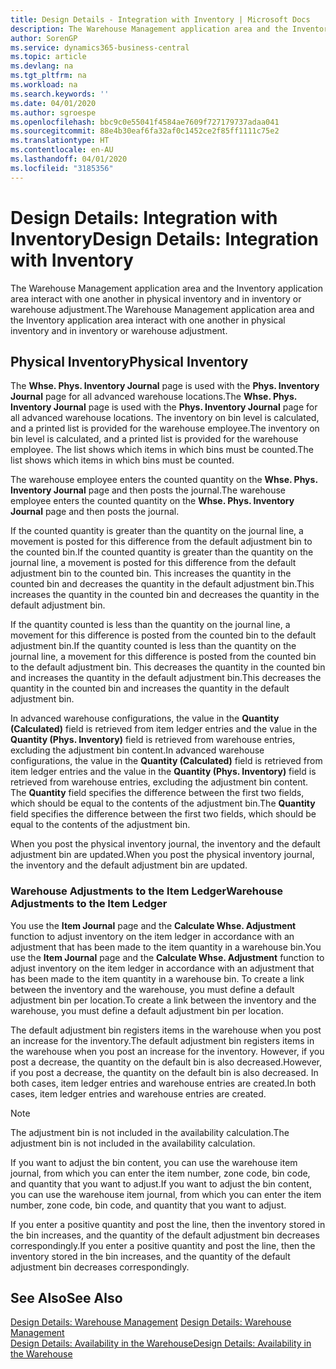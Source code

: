 ```yaml
---
title: Design Details - Integration with Inventory | Microsoft Docs
description: The Warehouse Management application area and the Inventory application area interact with one another in physical inventory and in inventory or warehouse adjustment.
author: SorenGP
ms.service: dynamics365-business-central
ms.topic: article
ms.devlang: na
ms.tgt_pltfrm: na
ms.workload: na
ms.search.keywords: ''
ms.date: 04/01/2020
ms.author: sgroespe
ms.openlocfilehash: bbc9c0e55041f4584ae7609f727179737adaa041
ms.sourcegitcommit: 88e4b30eaf6fa32af0c1452ce2f85ff1111c75e2
ms.translationtype: HT
ms.contentlocale: en-AU
ms.lasthandoff: 04/01/2020
ms.locfileid: "3185356"
---
```

# <a name="design-details-integration-with-inventory"></a><span data-ttu-id="1f748-103">Design Details: Integration with Inventory</span><span class="sxs-lookup"><span data-stu-id="1f748-103">Design Details: Integration with Inventory</span></span>
<span data-ttu-id="1f748-104">The Warehouse Management application area and the Inventory application area interact with one another in physical inventory and in inventory or warehouse adjustment.</span><span class="sxs-lookup"><span data-stu-id="1f748-104">The Warehouse Management application area and the Inventory application area interact with one another in physical inventory and in inventory or warehouse adjustment.</span></span>  
  
## <a name="physical-inventory"></a><span data-ttu-id="1f748-105">Physical Inventory</span><span class="sxs-lookup"><span data-stu-id="1f748-105">Physical Inventory</span></span>  
 <span data-ttu-id="1f748-106">The **Whse. Phys. Inventory Journal** page is used with the **Phys. Inventory Journal** page for all advanced warehouse locations.</span><span class="sxs-lookup"><span data-stu-id="1f748-106">The **Whse. Phys. Inventory Journal** page is used with the **Phys. Inventory Journal** page for all advanced warehouse locations.</span></span> <span data-ttu-id="1f748-107">The inventory on bin level is calculated, and a printed list is provided for the warehouse employee.</span><span class="sxs-lookup"><span data-stu-id="1f748-107">The inventory on bin level is calculated, and a printed list is provided for the warehouse employee.</span></span> <span data-ttu-id="1f748-108">The list shows which items in which bins must be counted.</span><span class="sxs-lookup"><span data-stu-id="1f748-108">The list shows which items in which bins must be counted.</span></span>  
  
 <span data-ttu-id="1f748-109">The warehouse employee enters the counted quantity on the **Whse. Phys. Inventory Journal** page and then posts the journal.</span><span class="sxs-lookup"><span data-stu-id="1f748-109">The warehouse employee enters the counted quantity on the **Whse. Phys. Inventory Journal** page and then posts the journal.</span></span>  
  
 <span data-ttu-id="1f748-110">If the counted quantity is greater than the quantity on the journal line, a movement is posted for this difference from the default adjustment bin to the counted bin.</span><span class="sxs-lookup"><span data-stu-id="1f748-110">If the counted quantity is greater than the quantity on the journal line, a movement is posted for this difference from the default adjustment bin to the counted bin.</span></span> <span data-ttu-id="1f748-111">This increases the quantity in the counted bin and decreases the quantity in the default adjustment bin.</span><span class="sxs-lookup"><span data-stu-id="1f748-111">This increases the quantity in the counted bin and decreases the quantity in the default adjustment bin.</span></span>  
  
 <span data-ttu-id="1f748-112">If the quantity counted is less than the quantity on the journal line, a movement for this difference is posted from the counted bin to the default adjustment bin.</span><span class="sxs-lookup"><span data-stu-id="1f748-112">If the quantity counted is less than the quantity on the journal line, a movement for this difference is posted from the counted bin to the default adjustment bin.</span></span> <span data-ttu-id="1f748-113">This decreases the quantity in the counted bin and increases the quantity in the default adjustment bin.</span><span class="sxs-lookup"><span data-stu-id="1f748-113">This decreases the quantity in the counted bin and increases the quantity in the default adjustment bin.</span></span>  
  
 <span data-ttu-id="1f748-114">In advanced warehouse configurations, the value in the **Quantity (Calculated)** field is retrieved from item ledger entries and the value in the **Quantity (Phys. Inventory)** field is retrieved from warehouse entries, excluding the adjustment bin content.</span><span class="sxs-lookup"><span data-stu-id="1f748-114">In advanced warehouse configurations, the value in the **Quantity (Calculated)** field is retrieved from item ledger entries and the value in the **Quantity (Phys. Inventory)** field is retrieved from warehouse entries, excluding the adjustment bin content.</span></span> <span data-ttu-id="1f748-115">The **Quantity** field specifies the difference between the first two fields, which should be equal to the contents of the adjustment bin.</span><span class="sxs-lookup"><span data-stu-id="1f748-115">The **Quantity** field specifies the difference between the first two fields, which should be equal to the contents of the adjustment bin.</span></span>  
  
 <span data-ttu-id="1f748-116">When you post the physical inventory journal, the inventory and the default adjustment bin are updated.</span><span class="sxs-lookup"><span data-stu-id="1f748-116">When you post the physical inventory journal, the inventory and the default adjustment bin are updated.</span></span>  
  
### <a name="warehouse-adjustments-to-the-item-ledger"></a><span data-ttu-id="1f748-117">Warehouse Adjustments to the Item Ledger</span><span class="sxs-lookup"><span data-stu-id="1f748-117">Warehouse Adjustments to the Item Ledger</span></span>  
 <span data-ttu-id="1f748-118">You use the **Item Journal** page and the **Calculate Whse. Adjustment** function to adjust inventory on the item ledger in accordance with an adjustment that has been made to the item quantity in a warehouse bin.</span><span class="sxs-lookup"><span data-stu-id="1f748-118">You use the **Item Journal** page and the **Calculate Whse. Adjustment** function to adjust inventory on the item ledger in accordance with an adjustment that has been made to the item quantity in a warehouse bin.</span></span> <span data-ttu-id="1f748-119">To create a link between the inventory and the warehouse, you must define a default adjustment bin per location.</span><span class="sxs-lookup"><span data-stu-id="1f748-119">To create a link between the inventory and the warehouse, you must define a default adjustment bin per location.</span></span>  
  
 <span data-ttu-id="1f748-120">The default adjustment bin registers items in the warehouse when you post an increase for the inventory.</span><span class="sxs-lookup"><span data-stu-id="1f748-120">The default adjustment bin registers items in the warehouse when you post an increase for the inventory.</span></span> <span data-ttu-id="1f748-121">However, if you post a decrease, the quantity on the default bin is also decreased.</span><span class="sxs-lookup"><span data-stu-id="1f748-121">However, if you post a decrease, the quantity on the default bin is also decreased.</span></span> <span data-ttu-id="1f748-122">In both cases, item ledger entries and warehouse entries are created.</span><span class="sxs-lookup"><span data-stu-id="1f748-122">In both cases, item ledger entries and warehouse entries are created.</span></span>  
  
> [!NOTE]  
>  <span data-ttu-id="1f748-123">The adjustment bin is not included in the availability calculation.</span><span class="sxs-lookup"><span data-stu-id="1f748-123">The adjustment bin is not included in the availability calculation.</span></span>  
  
 <span data-ttu-id="1f748-124">If you want to adjust the bin content, you can use the warehouse item journal, from which you can enter the item number, zone code, bin code, and quantity that you want to adjust.</span><span class="sxs-lookup"><span data-stu-id="1f748-124">If you want to adjust the bin content, you can use the warehouse item journal, from which you can enter the item number, zone code, bin code, and quantity that you want to adjust.</span></span>  
  
 <span data-ttu-id="1f748-125">If you enter a positive quantity and post the line, then the inventory stored in the bin increases, and the quantity of the default adjustment bin decreases correspondingly.</span><span class="sxs-lookup"><span data-stu-id="1f748-125">If you enter a positive quantity and post the line, then the inventory stored in the bin increases, and the quantity of the default adjustment bin decreases correspondingly.</span></span>  
  
## <a name="see-also"></a><span data-ttu-id="1f748-126">See Also</span><span class="sxs-lookup"><span data-stu-id="1f748-126">See Also</span></span>  
 <span data-ttu-id="1f748-127">[Design Details: Warehouse Management](design-details-warehouse-management.md) </span><span class="sxs-lookup"><span data-stu-id="1f748-127">[Design Details: Warehouse Management](design-details-warehouse-management.md) </span></span>  
 [<span data-ttu-id="1f748-128">Design Details: Availability in the Warehouse</span><span class="sxs-lookup"><span data-stu-id="1f748-128">Design Details: Availability in the Warehouse</span></span>](design-details-availability-in-the-warehouse.md)